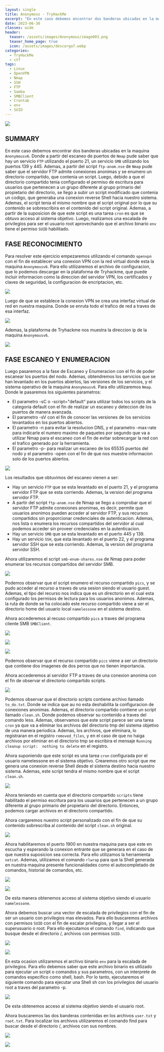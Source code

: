 ```yaml
---
layout: single
title: Anonymous - TryHackMe
excerpt: "En este caso debemos encontrar dos banderas ubicadas en la maquina `Anonymousv6`. Donde a partir del escaneo de puertos de `Nmap` pude saber que hay un servicio `FTP` utilizando el puerto 21,y un servicio `SMB` utilizando los puertos 139 y 445. Ademas, a partir del script `ftp-anom.nse` de `Nmap` pude saber que el servidor FTP admite conexiones anonimas y se enumero un directorio compartido, que contenia un script. Luego, debido a que el directorio compartido tenia configurado el permiso de escritura para usuarios que pertenecen a un grupo diferente al grupo primario del propietario del directorio, se llego a subir un script modificado que contenia un codigo, que generaba una conexion reverse Shell hacia nuestro sistema. Ademas, el script tenia el mismo nombre que el script original por lo que su contenido se sobrescribira en el contenido del script original. Ademas, a partir de la suposicion de que este script es una tarea `cron` es que se obtuvo acceso al sistema objetivo. Luego, realizamos una escalada de privilegios para ser el usuario root aprovechando que el archivo binario `env` tiene el permiso `SUID` habilitado."
date: 2023-06-30
classes: wide
header:
  teaser: /assets/images/Anonymous/image003.png
  teaser_home_page: true
  icon: /assets/images/descarga7.webp
categories:
  - TryHackMe
  - ctf
tags:
  - Linux  
  - OpenVPN
  - Nmap
  - SSH
  - FTP
  - Samba
  - SMBClient
  - Crontab
  - env
  - SUID
---
```


![](/assets/images/Anonymous/image001.png)

## SUMMARY

En este caso debemos encontrar dos banderas ubicadas en la maquina `Anonymousv6`. Donde a partir del escaneo de puertos de `Nmap` pude saber que hay un servicio `FTP` utilizando el puerto 21, un servicio `SMB` utilizando los puertos 139 y 445. Ademas, a partir del script `ftp-anom.nse` de `Nmap` pude saber que el servidor FTP admite conexiones anonimas y se enumero un directorio compartido, que contenia un script. Luego, debido a que el directorio compartido tenia configurado el permiso de escritura para usuarios que pertenecen a un grupo diferente al grupo primario del propietario del directorio, se llego a subir un script modificado que contenia un codigo, que generaba una conexion reverse Shell hacia nuestro sistema. Ademas, el script tenia el mismo nombre que el script original por lo que su contenido se sobrescribira en el contenido del script original. Ademas, a partir de la suposicion de que este script es una tarea `cron` es que se obtuvo acceso al sistema objetivo. Luego, realizamos una escalada de privilegios para ser el usuario root aprovechando que el archivo binario `env` tiene el permiso `SUID` habilitado.

## FASE RECONOCIMIENTO

Para resolver este ejercicio empezaremos utilizando el comando `openvpn` con el fin de establecer una conexion VPN con la red virtual donde esta la maquina `Anonymousv6`. Para ello utilizaremos el archivo de configuracion, que lo podemos descargar en la plataforma de Tryhackme, que puede incluir informacion como la direccion del servidor VPN, los certificados y claves de seguridad, la configuracion de encriptacion, etc.

![](/assets/images/Anonymous/image005.png)

Luego de que se establece la conexion VPN se crea una interfaz virtual de red en nuestra maquina. Donde se enruta todo el trafico de red a traves de esa interfaz. 

![](/assets/images/Anonymous/image007.png)

Ademas, la plataforma de Tryhackme nos muestra la direccion ip de la maquina `Anonymousv6`.

![](/assets/images/Anonymous/image009.png)
## FASE ESCANEO Y ENUMERACION
Luego pasaremos a la fase de Escaneo y Enumeracion con el fin de poder escanear los puertos del nodo. Ademas, obtendremos los servicios que se han levantado en los puertos abiertos, las versiones de los servicios, y el sistema operativo de la maquina `Anonymousv6`. Para ello utilizaremos `Nmap`. Donde le pasaremos los siguientes parametros:
- El parametro -sC o -script="default" para utilizar todos los scripts de la categoria default con el fin de realizar un escaneo y deteccion de los puertos de manera avanzada.
- El parametro -sV con el fin de conocer las versiones de los servicios levantados en los puertos abiertos.
- El parametro -n para evitar la resolucion DNS, y el parametro -max-rate para indicarle el numero maximo de paquetes por segundo que va a utilizar Nmap para el escaneo con el fin de evitar sobrecargar la red con el trafico generado por la herramienta.
- El parametro -p- para realizar un escaneo de los 65535 puertos del nodo y el parametro -open con el fin de que nos muestre informacion solo de los puertos abiertos.

![](/assets/images/Anonymous/image011.png)

Los resultados que obtuvimos del escaneo vienen a ser:
* Hay un servicio `FTP` que se esta levantado en el puerto 21, y el programa servidor FTP que se esta corriendo. Ademas, la version del programa servidor FTP.
* A partir del script `ftp-anom.nse` de Nmap se llego a comprobar que el servidor FTP admite conexiones anonimas, es decir, permite que usuarios anonimos pueden acceder al servidor FTP, y sus recursos compartidos sin proporcionar credenciales de autenticacion. Ademas, nos lista o enumera los recursos compartidos del servidor al cual podemos acceder sin proveer credenciales en la autenticacion.
* Hay un servicio `SMB` que se esta levantado en el puerto 445 y 139.
* Hay un servicio `SSH`, que esta levantado en el puerto 22, y el programa servidor SSH que se esta corriendo. Ademas, la version del programa servidor SSH.

Ahora utilizaremos el script `smb-enum-shares.nse` de Nmap para poder enumerar los recursos compartidos del servidor SMB.

![](/assets/images/Anonymous/image013.png)

Podemos observar que el script enumero el recurso compartido `pics`, y se pudo acceder al recurso a traves de una sesion siendo el usuario guest. Ademas, el tipo del recurso nos indica que es un directorio en el cual esta configurado los permisos de lectura para los usuarios anonimos. Ademas, la ruta de donde se ha colocado este recurso compartido viene a ser el directorio home del usuario local `namelessone` en el sistema destino.

Ahora accederemos al recuso compartido `pics` a traves del programa cliente SMB `SMBClient`.

![](/assets/images/Anonymous/image015.png)

![](/assets/images/Anonymous/image017.png)

![](/assets/images/Anonymous/image019.png)

Podemos observar que el recurso compartido `pics` viene a ser un directorio que contiene dos imagenes de dos perros que no tienen importancia.

Ahora accederemos al servidor FTP a traves de una conexion anonima con el fin de observar el directorio compartido scripts. 

![](/assets/images/Anonymous/image021.png)

Podemos observar que el directorio scripts contiene archivo llamado `to_do.txt`. Donde se indica que au no esta deshabilita la configuracion de conexiones anonimas. Ademas, el directorio compartido contiene un script llamado `clean.sh`. Donde podemos observar su contenido a traves del comando less. Ademas, observamos que este script parece ser una tarea `cron` ya que va a eliminar los archivos del directorio tmp del sistema objetivo de una manera periodica. Ademas, los archivos, que eliminara, lo registraran en el registro `removed_files`, y en el caso de que no haiga archivos por eliminar en el directorio tmp se escribira el mensaje `Running cleanup script:  nothing to delete` en el registro.

Ahora suponiendo que este script es una tarea `cron` configurada por el usuario namelessone en el sistema objetivo. Crearemos otro script que me genera una conexion reverse Shell desde el sistema destino hacia nuestro sistema. Ademas, este script tendra el mismo nombre que el script `clean.sh`.

![](/assets/images/Anonymous/image023.png)

Ahora teniendo en cuenta que el directorio compartido `scripts` tiene habilitado el permiso escritura para los usuarios que pertenecen a un grupo diferente al grupo primario del propietario del directorio. Entonces, podemos cargar archivos en el directorio compartido. 

Ahora cargaremos nuestro script personalizado con el fin de que su contenido sobrescriba al contenido del script `clean.sh` original.

![](/assets/images/Anonymous/image025.png)

Ahora habilitaremos el puerto 1900 en nuestra maquina para que este en escucha y esperando la conexion entrante que se generara en el caso de que nuestra suposicion sea correcta. Para ello utilizamos la herramienta `netcat`. Ademas, utilizamos el comando `rlwrap` para que la Shell generada en nuestra maquina presente funcionalidades como el autocompletado de comandos, historial de comandos, etc.

![](/assets/images/Anonymous/image027.png)

![](/assets/images/Anonymous/image029.png)

De esta manera obtenemos acceso al sistema objetivo siendo el usuario `namelessone`. 

Ahora debemos buscar una vector de escalada de privilegios con el fin de ser un usuario con privilegios mas elevados. Para ello buscaremos archivos con permisos `SUID` con el fin de escalar privilegios, y llegar a ser el superusuario o root. Para ello ejecutamos el comando `find`, indicando que busque desde el directorio /, archivos con permisos `SUID`.

![](/assets/images/Anonymous/image031.png)

![](/assets/images/Anonymous/image035.png)

En esta ocasion utilizaremos el archivo binario `env` para la escalada de privilegios. Para ello debemos saber que este archivo binario es utilizado para ejecutar un script o comandos y sus parametros, con un interprete de comandos especifico como shell, bash. Por lo tanto, ejecutaremos el siguiente comando para ejecutar una Shell sh con los privilegios del usuario root a traves del parametro -p.

![](/assets/images/Anonymous/image037.png)

De esta obtenemos acceso al sistema objetivo siendo el usuario root.
 
Ahora buscaremos las dos banderas contenidas en los archivos `user.txt` y `root.txt`. Para localizar los archivos utilizaremos el comando find para buscar desde el directorio /, archivos 
con sus nombres.

![](/assets/images/Anonymous/image039.png)

![](/assets/images/Anonymous/image041.png)





 















 
 
 
 
 
 
 
 
 
 
 
 
 
 
 
 
 
 
 
 
 

 
 

 
 
 
 
 
 
 
 
 
 
 
 
 
 
 
 
 



































